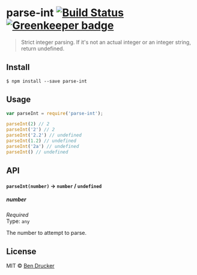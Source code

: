 # parse-int [![Build Status](https://travis-ci.org/bendrucker/parse-int.svg?branch=master)](https://travis-ci.org/bendrucker/parse-int) [![Greenkeeper badge](https://badges.greenkeeper.io/bendrucker/parse-int.svg)](https://greenkeeper.io/)

> Strict integer parsing. If it's not an actual integer or an integer string, return undefined.


## Install

```
$ npm install --save parse-int
```


## Usage

```js
var parseInt = require('parse-int');

parseInt(2) // 2
parseInt('2') // 2
parseInt('2.2') // undefined
parseInt(1.2) // undefined
parseInt('2a') // undefined
parseInt() // undefined
```

## API

#### `parseInt(number)` -> `number` / `undefined`

##### number

*Required*  
Type: `any`

The number to attempt to parse. 

## License

MIT © [Ben Drucker](http://bendrucker.me)
